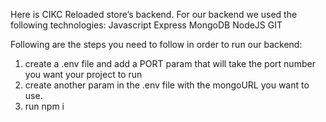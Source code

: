 Here is CIKC Reloaded store’s backend.
For our backend we used the following technologies:
Javascript
Express
MongoDB
NodeJS
GIT

Following are the steps you need to follow in order to run our backend:

1. create a .env file and add a PORT param that will take the port number you want your project to run
2. create another param in the .env file with the mongoURL you want to use.
3. run npm i
